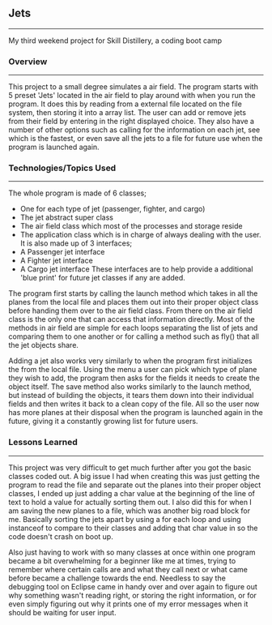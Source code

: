 ## Jets
---
My third weekend project for Skill Distillery, a coding boot camp

### Overview
---
This project to a small degree simulates a air field. The program starts with 5 preset 'Jets' located in the air field to play around with when you run the program. It does this by reading from a external file located on the file system, then storing it into a array list. The user can add or remove jets from their field by entering in the right displayed choice. They also have a number of other options such as calling for the information on each jet, see which is the fastest, or even save all the jets to a file for future use when the program is launched again.

### Technologies/Topics Used
---
The whole program is made of 6 classes;
* One for each type of jet (passenger, fighter, and cargo)
* The jet abstract super class
* The air field class which most of the processes and storage reside
* The application class which is in charge of always dealing with the user.
It is also made up of 3 interfaces;
* A Passenger jet interface
* A Fighter jet interface
* A Cargo jet interface
These interfaces are to help provide a additional 'blue print' for future jet classes if any are added.

The program first starts by calling the launch method which takes in all the planes from the local file and places them out into their proper object class before handing them over to the air field class. From there on the air field class is the only one that can access that information directly. Most of the methods in air field are simple for each loops separating the list of jets and comparing them to one another or for calling a method such as fly() that all the jet objects share.

Adding a jet also works very similarly to when the program first initializes the from the local file.  Using the menu a user can pick which type of plane they wish to add, the program then asks for the fields it needs to create the object itself. The save method also works similarly to the launch method, but instead of building the objects, it tears them down into their individual fields and then writes it back to a clean copy of the file. All so the user now has more planes at their disposal when the program is launched again in the future, giving it a constantly growing list for future users.

### Lessons Learned
---
This project was very difficult to get much further after you got the basic classes coded out. A big issue I had when creating this was just getting the program to read the file and separate out the planes into their proper object classes, I ended up just adding a char value at the beginning of the line of text to hold a value for actually sorting them out. I also did this for when I am saving the new planes to a file, which was another big road block for me. Basically sorting the jets apart by using a for each loop and using instanceof to compare to their classes and adding that char value in so the code doesn't crash on boot up.

Also just having to work with so many classes at once within one program became a bit overwhelming for a beginner like me at times, trying to remember where certain calls are and what they call next or what came before became a challenge towards the end. Needless to say the debugging tool on Eclipse came in handy over and over again to figure out why something wasn't reading right, or storing the right information, or for even simply figuring out why it prints one of my error messages when it should be waiting for user input.
